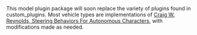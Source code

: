This model plugin package will soon replace the variety of plugins found in custom_plugins. Most vehicle types are implementations of [Craig W. Reynolds, Steering Behaviors For Autonomous Characters](http://www.red3d.com/cwr/steer/gdc99/), with modifications made as needed.